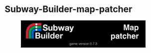 # Subway-Builder-map-patcher
<div align="center">
  <img src="img/logo.png" alt="" width="400"/>
</div>
